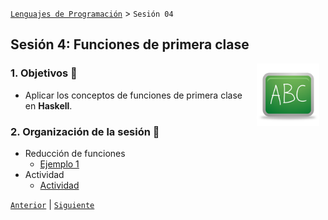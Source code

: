 [`Lenguajes de Programación`](../README.md) > `Sesión 04`

## Sesión 4: Funciones de primera clase

<img src="../imagenes/pizarron.png" align="right" height="100" width="100" hspace="10">

### 1. Objetivos :dart:

- Aplicar los conceptos de funciones de primera clase en __Haskell__.

### 2. Organización de la sesión :blue_book:

- Reducción de funciones
   - [Ejemplo 1](ejemplo01/README.md)
- Actividad
   - [Actividad](actividad/README.md)

[`Anterior`](../sesion03/actividad/README.md) | [`Siguiente`](ejemplo01/README.md)